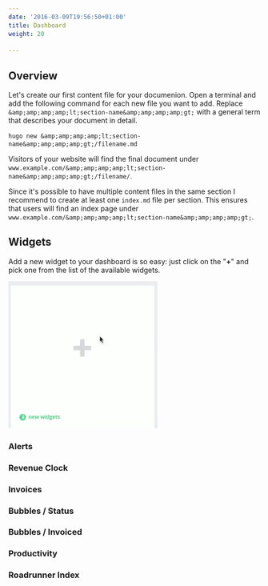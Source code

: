 ```yaml
---
date: '2016-03-09T19:56:50+01:00'
title: Dashboard
weight: 20

---
```

## Overview

Let's create our first content file for your documenion. Open a terminal and add the following command for each new file you want to add. Replace `&amp;amp;amp;amp;lt;section-name&amp;amp;amp;amp;gt;` with a general term that describes your document in detail.

```
hugo new &amp;amp;amp;amp;lt;section-name&amp;amp;amp;amp;gt;/filename.md

```

Visitors of your website will find the final document under `www.example.com/&amp;amp;amp;amp;lt;section-name&amp;amp;amp;amp;gt;/filename/`.

Since it's possible to have multiple content files in the same section I recommend to create at least one `index.md` file per section. This ensures that users will find an index page under `www.example.com/&amp;amp;amp;amp;lt;section-name&amp;amp;amp;amp;gt;`.

## Widgets

Add a new widget to your dashboard is so easy: just click on the "**+**" and pick one from the list of the available widgets.

<img src="/uploads/2017/05/22/add-widget.gif" class=" forestry--none forestry--none forestry--right forestry--left forestry--none" style="float: none;">

### Alerts

### Revenue Clock

### Invoices

### Bubbles / Status

### Bubbles / Invoiced

### Productivity

### Roadrunner Index

